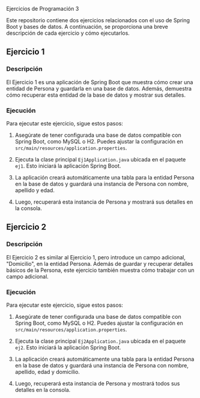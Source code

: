 Ejercicios de Programación 3

Este repositorio contiene dos ejercicios relacionados con el uso de Spring Boot y bases de datos. A continuación, se proporciona una breve descripción de cada ejercicio y cómo ejecutarlos.

## Ejercicio 1

### Descripción
El Ejercicio 1 es una aplicación de Spring Boot que muestra cómo crear una entidad de Persona y guardarla en una base de datos. Además, demuestra cómo recuperar esta entidad de la base de datos y mostrar sus detalles.

### Ejecución
Para ejecutar este ejercicio, sigue estos pasos:

1. Asegúrate de tener configurada una base de datos compatible con Spring Boot, como MySQL o H2. Puedes ajustar la configuración en `src/main/resources/application.properties`.

2. Ejecuta la clase principal `Ej1Application.java` ubicada en el paquete `ej1`. Esto iniciará la aplicación Spring Boot.

3. La aplicación creará automáticamente una tabla para la entidad Persona en la base de datos y guardará una instancia de Persona con nombre, apellido y edad.

4. Luego, recuperará esta instancia de Persona y mostrará sus detalles en la consola.

## Ejercicio 2

### Descripción
El Ejercicio 2 es similar al Ejercicio 1, pero introduce un campo adicional, "Domicilio", en la entidad Persona. Además de guardar y recuperar detalles básicos de la Persona, este ejercicio también muestra cómo trabajar con un campo adicional.

### Ejecución
Para ejecutar este ejercicio, sigue estos pasos:

1. Asegúrate de tener configurada una base de datos compatible con Spring Boot, como MySQL o H2. Puedes ajustar la configuración en `src/main/resources/application.properties`.

2. Ejecuta la clase principal `Ej2Application.java` ubicada en el paquete `ej2`. Esto iniciará la aplicación Spring Boot.

3. La aplicación creará automáticamente una tabla para la entidad Persona en la base de datos y guardará una instancia de Persona con nombre, apellido, edad y domicilio.

4. Luego, recuperará esta instancia de Persona y mostrará todos sus detalles en la consola.
